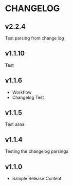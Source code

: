 # CHANGELOG

## v2.2.4

Test parsing from change log

## v1.1.10

Test

## v1.1.6

- Workflow
- Changelog Test

## v1.1.5

Test aaaa

## v1.1.4

Testing the changelog parsinga

## v1.1.0

* Sample Release Content
